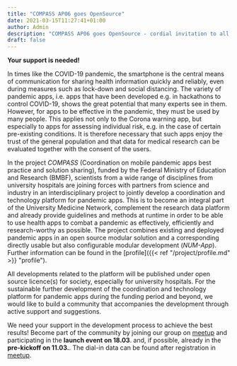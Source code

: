 ```yaml
---
title: "COMPASS AP06 goes OpenSource"
date: 2021-03-15T11:27:41+01:00
author: Admin
description: "COMPASS AP06 goes OpenSource - cordial invitation to all technically interested students and IT employees"
draft: false
---
```


**Your support is needed!**

In times like the COVID-19 pandemic, the smartphone is the central means of communication for sharing health information quickly and reliably, even during measures such as lock-down and social distancing. The variety of pandemic apps, i.e. apps that have been developed e.g. in hackathons to control COVID-19, shows the great potential that many experts see in them. However, for apps to be effective in the pandemic, they must be used by many people. This applies not only to the Corona warning app, but especially to apps for assessing individual risk, e.g. in the case of certain pre-existing conditions. It is therefore necessary that such apps enjoy the trust of the general population and that data for medical research can be evaluated together with the consent of the users.
 
In the project *COMPASS* (Coordination on mobile pandemic apps best practice and solution sharing), funded by the Federal Ministry of Education and Research (BMBF), scientists from a wide range of disciplines from university hospitals are joining forces with partners from science and industry in an interdisciplinary project to jointly develop a coordination and technology platform for pandemic apps. This is to become an integral part of the University Medicine Network, complement the research data platform and already provide guidelines and methods at runtime in order to be able to use health apps to combat a pandemic as effectively, efficiently and research-worthy as possible. The project combines existing and deployed pandemic apps in an open source modular solution and a corresponding directly usable but also configurable modular development (*NUM-App*). Further information can be found in the [profile]({{< ref "/project/profile.md" >}} "profile").
 
All developments related to the platform will be published under open source licence(s) for society, especially for university hospitals. For the sustainable further development of the coordination and technology platform for pandemic apps during the funding period and beyond, we would like to build a community that accompanies the development through active support and suggestions.
 
We need your support in the development process to achieve the best results! Become part of the community by joining our group on [meetup](https://www.meetup.com/de-DE/num-compass/) and participating in the **launch event on 18.03**. and, if possible, already in the **pre-kickoff on 11.03.**. The dial-in data can be found after registration in [meetup](https://www.meetup.com/de-DE/num-compass/).
